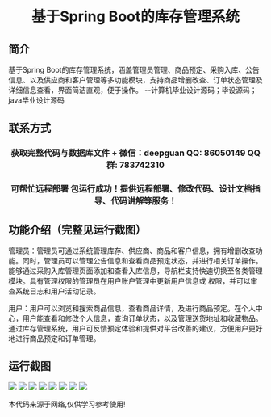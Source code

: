 <p><h1 align="center">基于Spring Boot的库存管理系统</h1></p>

## 简介
基于Spring Boot的库存管理系统，涵盖管理员管理、商品预定、采购入库、公告信息、以及供应商和客户管理等多功能模块，支持商品增删改查、订单状态管理及详细信息查看，界面简洁直观，便于操作。    --计算机毕业设计源码；毕设源码；java毕业设计源码


## 联系方式
<p><h3 align="center">获取完整代码与数据库文件 + 微信：deepguan QQ: 86050149 QQ群: 783742310</h3></p>
<p><h3 align="center">可帮忙远程部署 包运行成功！提供远程部署、修改代码、设计文档指导、代码讲解等服务！</h3></p>

## 功能介绍（完整见运行截图）
管理员：管理员可通过系统管理库存、供应商、商品和客户信息，拥有增删改查功能。同时，管理员可以管理公告信息和查看商品预定状态，并进行相关订单操作。能够通过采购入库管理页面添加和查看入库信息，导航栏支持快速切换至各类管理模块。具有管理权限的管理员在用户账户管理中更新用户信息或 权限，并可以审查系统日志和用户活动记录。 

用户：用户可以浏览和搜索商品信息，查看商品详情，及进行商品预定。在个人中心，用户能查看和修改个人信息，查询订单状态，以及管理送货地址和收藏物品。通过库存管理系统，用户可反馈预定体验和提供对平台改善的建议，方便用户更好地进行商品预定和订单管理。


## 运行截图
![](https://bs-1329754181.cos.ap-shanghai.myqcloud.com/spring/InventoryManagementSystem3/img/001.jpg)
![](https://bs-1329754181.cos.ap-shanghai.myqcloud.com/spring/InventoryManagementSystem3/img/002.jpg)
![](https://bs-1329754181.cos.ap-shanghai.myqcloud.com/spring/InventoryManagementSystem3/img/003.jpg)
![](https://bs-1329754181.cos.ap-shanghai.myqcloud.com/spring/InventoryManagementSystem3/img/004.jpg)
![](https://bs-1329754181.cos.ap-shanghai.myqcloud.com/spring/InventoryManagementSystem3/img/005.jpg)
![](https://bs-1329754181.cos.ap-shanghai.myqcloud.com/spring/InventoryManagementSystem3/img/006.jpg)
![](https://bs-1329754181.cos.ap-shanghai.myqcloud.com/spring/InventoryManagementSystem3/img/007.jpg)
![](https://bs-1329754181.cos.ap-shanghai.myqcloud.com/spring/InventoryManagementSystem3/img/008.jpg)

<p>本代码来源于网络,仅供学习参考使用!</p>
